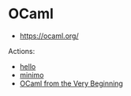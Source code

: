 # OCaml
- https://ocaml.org/

Actions:

- [hello](./hello/README.md)
- [minimo](./minimo/README.md)
- [OCaml from the Very Beginning](./oftvb/README.md)
